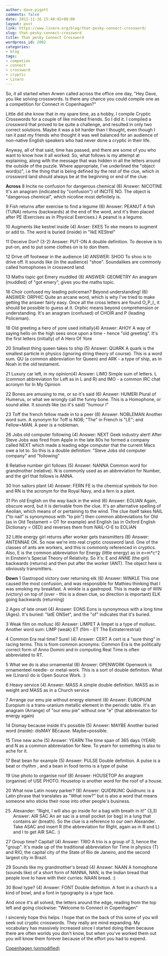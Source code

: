 ```yaml
---
author: dave.pigott
comments: false
date: 2012-11-16 15:40:02+00:00
layout: post
link: https://www.linaro.org/blog/that-pesky-connect-crossword/
slug: that-pesky-connect-crossword
title: That pesky Connect Crossword
wordpress_id: 2002
categories:
- blog
tags:
- competion
- connect
- crossword
- cryptic
- Linaro
---
```


So, it all started when Arwen called across the office one day, "Hey Dave, you like solving crosswords. Is there any chance you could compile one as a competition for Connect in Copenhagen?"

Little did she know that in my spare time, as a hobby, I compile Cryptic Crosswords for a couple of like minded friends. So I did it. I compiled a crossword that proved to be quite a challenge, and resulted in only two correct solutions. Maybe it was a bit harder than I thought, even though I ran it past my friends who thought it was well balanced for an audience of non-native English speakers who had never done a cryptic in their life.

Anyway, all of that said, time has passed, and there are some of you who want to know how it all worked. So, what follows is my attempt at explaining, along with the message that was hidden in all the letters around the outside of the puzzle. Where appropriate, I've underlined the "object word(s)", i.e the thing that is being defined by the rest of the clue, which in crossword land should always be at the beginning or end of the clue:

**Across**
8  Incite no confusion for dangerous chemical (8)
Answer: NICOTINE
It's an anagram (indicated by "confusion") of INCITE NO. The object is "dangerous chemical", which nicotine most definitely is.

9  Fish returns after exercise to find a legume (6)
Answer: PEANUT
A fish (TUNA) returns (backwards) at the end of the word, and it's then placed after PE (Exercises as in Physical Exercises.) A peanut is a legume.

10  Augments like kestrel inside (4)
Anser: EKES
To eke means to augment or add to. The word is buried (inside) in "likE KEStrel"

11  Deceive Don? (3-2)
Answer: PUT-ON
A double definition. To deceive is to put-on, and to put some clothes on is to don them.

12  Drive off footwear in the audience (4)
ANSWER: SHOO
To shoo is to drive off. It sounds like (in the audience) "shoe". Soundalikes are commonly called homophones in crossword land.

13  Maths topic got Emery muddled (8)
ANSWER: GEOMETRY
An anagram (muddled) of "got emery", gives you  the maths topic.

16 Choir confused my leading policeman? Beyond understanding! (6)
ANSWER: ORPHIC
Quite an arcane word, which is why I've tried to make getting the answer fairly easy. Once all the cross letters are found O_P_I_ it should be possible to guess at it. Orphic means beyond comprehension or understanding. It's an anagram (confused) of CHOIR and P (leading Policeman).

18 Old greeting a hero of yore used initially(4)
Answer: AHOY
A way of saying hello on the high sees once upon a time - hence "old greeting". It's the first letters (initially) of A Hero Of Yore

20  Smallest thing queen takes to ship (5)
Answer: QUARK
A quark is the smallest particle in physics (ignoring string theory of course). This is a word sum. QU (a common abbreviation for Queen) and ARK - a type of ship, as in Noah in the old testament.

21  Luxury car left, in my opinion(4)
Answer: LIMO
Simple sum of letters. L (common abbreviation for Left as in L and R) and IMO - a common IRC chat acronym for In My Opinion

22  Bones are amusing to me, or so it's said (6)
Answer: HUMERI
Plural of Humerus, or what we wrongly call the funny bone. This is  a Homophone, or sound alike. It *sounds* like (so it's said) "humour I"

23  Toff the french fellow made in to a peer (8)
Answer: NOBLEMAN
Another word sum. A synonym for Toff is NOB; "The" in French is "LE";  and Fellow=MAN. A peer is a nobleman.

26 Jobs old computer following (4)
Answer: NEXT
Geek industry alert! After Steve Jobs was fired from Apple in the late 80s he formed a company called NEXT which made a leading edge computer that the current Macs owe a lot to. So this is a double definition: "Steve Jobs old computer company" and "following"

8 Relative number girl follows (5)
Answer: NANNA
Common word for grandmother (relative). N is commonly used as an abbreviation for Number, and the girl that follows is ANNA.

30 Iron sailors plant (4)
Answer: FERN
FE is the chemical symbols for Iron and RN is the acronym for the Royal Navy, and a fern is a plant.

31 Pin old English on the way back in the wind (6)
Answer: EOLIAN
Again, obscure word, but it is derivable from the clue. It's an alternative spelling of Aeolian, which means of or pertaining to the wind. The clue itself takes NAIL ("to nail" is synonymous with "to pin") then common abbreviations for Old (as in Old Testament = OT for example) and English (as in Oxford English Dictionary = OED) and reverses them from NAIL-O-E to EOLIAN

32 Little energy girl returns after worker gets transmitters (8)
Answer: ANTENNAE
OK. So now we're into real cryptic crossword land. One of the classes of ants are workers, and this is commonly referenced in cryptics. Also, E is the common abbreviation for Energy (little energy) as in e=m*c^2 in Einstein's Special Theory of Relativity. So it's: E and ANNE (the girl) backwards (returns) and then put after the worker (ANT). The object here is obviously transmitters.

**Down**
1 Gastropod victory over returning elk (6)
Answer: WINKLE
This one caused the most confusion, and was responsible for Mathieu thinking that I was smoking my breakfast. A winkle is a gastropod. This is made up of WIN (victory) on top of (over - this is a down clue, so direction is important) ELK going backwards (returning)

2 Ages of late onset (4)
Answer: EONS
Eons is synonymous with a long time (Ages). It's buried: "latE ONSet", and the "of" indicates that it's buried.

3 Weak film on mollusc (6)
Answer: LIMPET
A limpet is a type of mollusc. Another word sum: LIMP (weak) ET (film - ET The Extraterrestrial)

4 Common Era real time? Sure! (4)
Answer: CERT
A cert is a "sure thing" in racing terms. This is from common acronyms: Common Era is the politically correct form of Anno Domini and in computing Real Time is often abbreviated to RT.

5 What we do is also ornamental (8)
Answer: OPENWORK
Openwork is ornamenteel needle- or metal-work. This is a sort of double definition. What we (Linaro) do is Open Source Work. :)

6 Heavy service (4)
Answer: MASS
A simple double definition. MASS as in weight and MASS as in a Church service

7 Arrange our emu pie without energy element (8)
Answer: EUROPIUM
Europium is a trans-uranium metallic element in the periodic table. It's an anagram (Arrange) of "our emu pie" without one "e" (that abbreviation for energy again)

14 Dismay because inside it's possible (5)
Answer: MAYBE
Another buried word (inside): disMAY BEcause. Maybe=possible.

15 Time new ache (5)
Answer: YEARN
The time span of 365 days (YEAR) and N as a common abbreviation for New. To yearn for something is also to ache for it.

17 Beat bean for example (5)
Answer: PULSE
Double definition. A pulse is a beat or rhythm , and a bean in food terms is a type of pulse

19 Use photo to organise roof (8)
Answer: HOUSETOP
An anagram (organise) of USE PHOTO. Housetop is another word for the roof of a house.

20 What now Latin nosey parker? (8)
Answer: QUIDNUNC
Quidnunc is a Latin phrase that translates as "What now?" but is also a word that means someone who sticks their nose into other people's business.

25. Alexander: "Right, I will also go inside for a bag with breath in it!" (3,3)
Answer: AIR SAC
An air sac is a small pocket (or bag) in a lung that contains air (breath). So the clue is a reference to our own Alexander. Take ASAC and insert R (the abbreviation for RIght, again as in R and L) and I to get AIR SAC. :)

27 Group time? Capital! (4)
Answer: TRIO
A trio is a group of 3, hence the "group". It's made up of the traditional abbreviation for Time in physics (T) and RIO, the capital city of the State of Rio de Janeiro, and the second largest city in Brazil.

29 Sounds like my grandmother's bread (4)
Answer: NAAN
A homophone (sounds like) of a short form of NANNA, NAN, is the Indian bread that people love to have with their curries: NAAN bread. :)

30 Bowl type? (4)
Answer: FONT
Double definition. A font in a church is a kind of bowl, and a font in typography is a type face.

And once it's all solved, the letters around the edge, reading from the top left and going clockwise:
"Welcome to Connect in Copenhagen"

I sincerely hope this helps. I hope that on the back of this some of you will seek out cryptic crosswords. They really are mind expanding. My vocabulary has massively increased since I started doing them because there are often worlds you don't know, but when you've worked them out you will know them forever because of the effort you had to expend.

[Copenhagen (unmodified)](/assets/blog/Copenhagen-unmodified.pdf)

